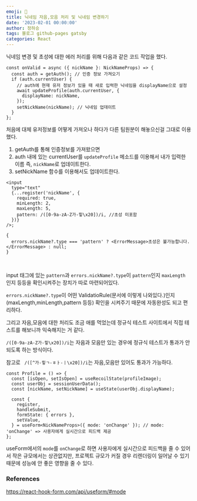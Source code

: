 ```yaml
---
emoji: 🔮
title: 닉네임 자음,모음 처리 및 닉네임 변경하기
date: '2023-02-01 00:00:00'
author: 정하승
tags: 블로그 github-pages gatsby
categories: React
---
```


닉네임 변경 및 초성에 대한 에러 처리를 위해 다음과 같은 코드 작업을 했다.

```tsx
const onValid = async ({ nickName }: NickNameProps) => {
  const auth = getAuth(); // 인증 정보 가져오기
  if (auth.currentUser) {
    // auth에 현재 유저 정보가 있을 때 새로 입력한 닉네임을 displayName으로 설정
    await updateProfile(auth.currentUser, {
      displayName: nickName,
    });
    setNickName(nickName); // 닉네임 업데이트
  }
};
```

처음에 대체 유저정보를 어떻게 가져오나 하다가 다른 팀원분이 해놓으신걸 그대로 이용했다.

1. getAuth를 통해 인증정보를 가져왔으면
2. auth 내에 있는 currentUser를 `updateProfile` 메소드를 이용해서 내가 입력한 이름 즉, `nickName`로 업데이트한다.
3. setNickName 함수를 이용해서도 업데이트한다.

```tsx
<input
  type="text"
  {...register('nickName', {
    required: true,
    minLength: 2,
    maxLength: 5,
    pattern: /([0-9a-zA-Z가-힣\x20])/i, //초성 미포함
  })}
/>;

{
  errors.nickName?.type === 'pattern' ? <ErrorMessage>초성은 불가능합니다.</ErrorMessage> : null;
}
```

<br />

input 태그에 있는 `pattern`과 `errors.nickName?.type`이 `pattern`인지 `maxLength` 인지 등등을 확인시켜주는 장치가 따로 마련되어있다.

`errors.nickName?.type`이 어떤 ValidatioRule(문서에 이렇게 나와있다.)인지(maxLength,minLength,pattern 등등) 확인을 시켜주기 때문에 자동완성도 되고 편리하다.

그리고 자음,모음에 대한 처리도 조금 애를 먹었는데 정규식 테스트 사이트에서 직접 테스트를 해보니까 익숙해지는 거 같다.

`/([0-9a-zA-Z가-힣\x20])/i`는 자음과 모음만 있는 경우에 정규식 테스트가 통과가 안되도록 하는 방식이다.

참고로 ` /([^가-힣ㄱ-ㅎㅏ-ㅣ\x20])/i`는 자음,모음만 있어도 통과가 가능하다.

```tsx
const Profile = () => {
  const [isOpen, setIsOpen] = useRecoilState(profileImage);
  const userObj = sessionUserData();
  const [nickName, setNickName] = useState(userObj.displayName);

  const {
    register,
    handleSubmit,
    formState: { errors },
    setValue,
  } = useForm<NickNameProps>({ mode: 'onChange' }); // mode: 'onChange' => 사용자에게 실시간으로 피드백 제공
};
```

useForm에서의 `mode`를 `onChange`로 하면 사용자에게 실시간으로 피드백을 줄 수 있어서 작은 규모에서는 상관없지만, 프로젝트 규모가 커질 경우 리렌더링이 일어날 수 있기 때문에 성능에 안 좋은 영향을 줄 수 있다.

### References

https://react-hook-form.com/api/useform/#mode
